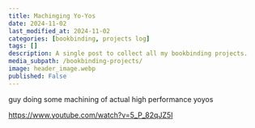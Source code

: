 ```yaml
---
title: Machinging Yo-Yos
date: 2024-11-02
last_modified_at: 2024-11-02
categories: [bookbinding, projects log]
tags: []
description: A single post to collect all my bookbinding projects.
media_subpath: /bookbinding-projects/
image: header_image.webp
published: False
---
```


guy doing some machining of actual high performance yoyos

https://www.youtube.com/watch?v=5_P_82qJZ5I

